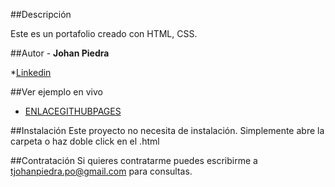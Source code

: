 ##Descripción

Este es un portafolio creado con HTML, CSS.

##Autor - 
**Johan Piedra**

*[Linkedin](https://www.linkedin.com/in/johan-piedra-olivares-3024202a1)

##Ver ejemplo en vivo
- [ENLACEGITHUBPAGES](ENLACEGITHUBPAGES)

##Instalación
Este proyecto no necesita de instalación. Simplemente abre la carpeta o haz doble click en el .html

##Contratación
Si quieres contratarme puedes escribirme a tjohanpiedra.po@gmail.com para consultas.


